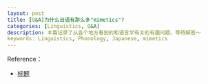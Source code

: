 ```yaml
---
layout: post
title: [Q&A]为什么日语有那么多"mimetics"?
categories: [Linguistics, Q&A]
description: 本篇记录了从各个地方看到的和语言学有关的有趣问题。等待解答～
keywords: Linguistics, Phonology, Japanese, mimetics
---
```







Reference：

- [标题](链接)
